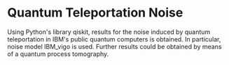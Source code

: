 # Quantum Teleportation Noise

Using Python's library qiskit, results for the noise induced by quantum teleportation in IBM's public quantum computers is obtained. In particular, noise model IBM_vigo is used. Further results could be obtained by means of a quantum process tomography.

